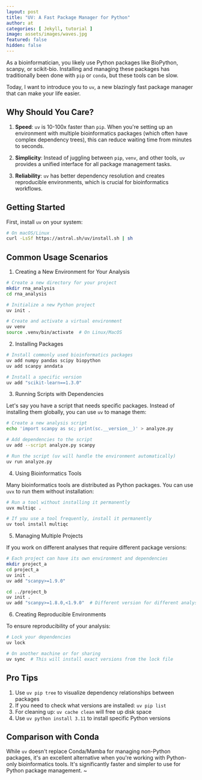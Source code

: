 ```yaml
---
layout: post
title: "UV: A Fast Package Manager for Python"
author: at
categories: [ Jekyll, tutorial ]
image: assets/images/waves.jpg
featured: false
hidden: false
---
```



As a bioinformatician, you likely use Python packages like BioPython, scanpy, or scikit-bio. Installing and managing these packages has traditionally been done with `pip` or `conda`, but these tools can be slow.

Today, I want to introduce you to `uv`, a new blazingly fast package manager that can make your life easier.

## Why Should You Care?

1. **Speed**: `uv` is 10-100x faster than `pip`. When you're setting up an environment with multiple bioinformatics packages (which often have complex dependency trees), this can reduce waiting time from minutes to seconds.

2. **Simplicity**: Instead of juggling between `pip`, `venv`, and other tools, `uv` provides a unified interface for all package management tasks.

3. **Reliability**: `uv` has better dependency resolution and creates reproducible environments, which is crucial for bioinformatics workflows.

## Getting Started

First, install `uv` on your system:

```bash
# On macOS/Linux
curl -LsSf https://astral.sh/uv/install.sh | sh
```

## Common Usage Scenarios

1. Creating a New Environment for Your Analysis

```bash
# Create a new directory for your project
mkdir rna_analysis
cd rna_analysis

# Initialize a new Python project
uv init .

# Create and activate a virtual environment
uv venv
source .venv/bin/activate  # On Linux/MacOS
```

2. Installing Packages

```bash
# Install commonly used bioinformatics packages
uv add numpy pandas scipy biopython
uv add scanpy anndata

# Install a specific version
uv add "scikit-learn==1.3.0"
```

3. Running Scripts with Dependencies

Let's say you have a script that needs specific packages. Instead of installing them globally, you can use `uv` to manage them:

```bash
# Create a new analysis script
echo 'import scanpy as sc; print(sc.__version__)' > analyze.py

# Add dependencies to the script
uv add --script analyze.py scanpy

# Run the script (uv will handle the environment automatically)
uv run analyze.py
```

4. Using Bioinformatics Tools

Many bioinformatics tools are distributed as Python packages. You can use `uvx` to run them without installation:

```bash
# Run a tool without installing it permanently
uvx multiqc .

# If you use a tool frequently, install it permanently
uv tool install multiqc
```

5. Managing Multiple Projects

If you work on different analyses that require different package versions:

```bash
# Each project can have its own environment and dependencies
mkdir project_a
cd project_a
uv init .
uv add "scanpy>=1.9.0"

cd ../project_b
uv init .
uv add "scanpy>=1.8.0,<1.9.0"  # Different version for different analysis
```

6. Creating Reproducible Environments

To ensure reproducibility of your analysis:

```bash
# Lock your dependencies
uv lock

# On another machine or for sharing
uv sync  # This will install exact versions from the lock file
```

## Pro Tips

1. Use `uv pip tree` to visualize dependency relationships between packages
2. If you need to check what versions are installed: `uv pip list`
3. For cleaning up: `uv cache clean` will free up disk space
4. Use `uv python install 3.11` to install specific Python versions

## Comparison with Conda

While `uv` doesn't replace Conda/Mamba for managing non-Python packages, it's an excellent alternative when you're working with Python-only bioinformatics tools. It's significantly faster and simpler to use for Python package management.
 ~
